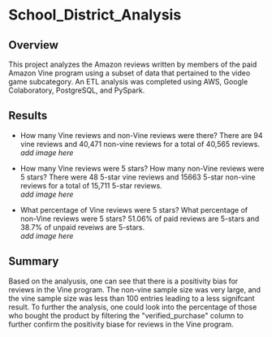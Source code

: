 # School_District_Analysis
## Overview 
This project analyzes the Amazon reviews written by members of the paid Amazon Vine program using a subset of data that pertained to the video game subcategory. An ETL analysis was completed using AWS, Google Colaboratory, PostgreSQL, and PySpark. 

## Results 
- How many Vine reviews and non-Vine reviews were there?
There are 94 vine reviews and 40,471 non-vine reviews for a total of 40,565 reviews. \
*add image here*

- How many Vine reviews were 5 stars? How many non-Vine reviews were 5 stars?
There were 48 5-star vine reviews and 15663 5-star non-vine reviews for a total of 15,711 5-star reviews. \
*add image here*

- What percentage of Vine reviews were 5 stars? What percentage of non-Vine reviews were 5 stars? 
51.06% of paid reviews are 5-stars and 38.7% of unpaid reveiws are 5-stars. \
*add image here*

## Summary
Based on the analyusis, one can see that there is a positivity bias for reviews in the Vine program. The non-vine sample size was very large, and the vine sample size was less than 100 entries leading to a less signifcant result. To further the analysis, one could look into the percentage of those who bought the product by filtering the "verified_purchase" column to further confirm the positivity biase for reviews in the Vine program. 


